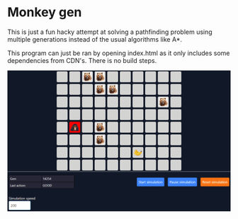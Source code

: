 # Monkey gen

This is just a fun hacky attempt at solving a pathfinding problem using multiple generations instead of the usual algorithms like A*.

This program can just be ran by opening index.html as it only includes some dependencies from CDN's. There is no build steps.

![Animation](./Animation.gif)
